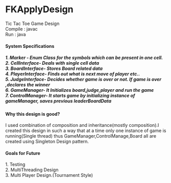 # FKApplyDesign
Tic Tac Toe Game Design<br>
    Compile : javac<br>
    Run    : java<br>
   
<h4> System Specifications<h5>
    1. Marker - Enum Class  for the symbols which can be present in one cell. <br>
    2. CellInterface- Deals with single cell data<br>
    3. BoardInterface- Stores Board related data<br>
    4. PlayerInterface- Finds out what is next move of player etc..<br>
    5. JudgeInterface- Decides whether game is over or not. If game is over ,declares the winner<br> 
    6. GameManager- It Initializes board,judge,player and run the game<br>
    7. ControlManager- It starts game by initializing instance of gameManager, saves previous leaderBoardData<br>
   
  <h4> Why this design is good? </h4>
    I used combination of composition and inheritance(mostly composition).I created this design in such a way that at a time only one instance of game is running(Single thread) thus GameManager,ControlManage,Board all are created using Singleton
    Design pattern.
    
   <h4> Goals for Future</h4>
    1. Testing<br>
    2. MultiThreading Design<br>
    3. Multi Player Design.(Tournament Style)<br>
    
